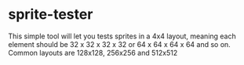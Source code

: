 # sprite-tester
This simple tool will let you tests sprites in a 4x4 layout, meaning each element should be 32 x 32 x 32 x 32 or 64 x 64 x 64 x 64 and so on.
Common layouts are 128x128, 256x256 and 512x512
